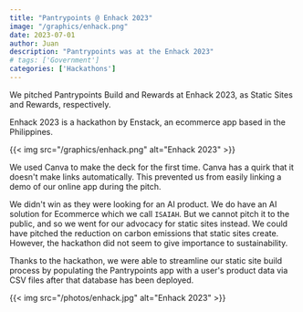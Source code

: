 ```yaml
---
title: "Pantrypoints @ Enhack 2023"
image: "/graphics/enhack.png"
date: 2023-07-01
author: Juan
description: "Pantrypoints was at the Enhack 2023"
# tags: ['Government']
categories: ['Hackathons']
---
```



We pitched Pantrypoints Build and Rewards at Enhack 2023, as Static Sites and Rewards, respectively.

Enhack 2023 is a hackathon by Enstack, an ecommerce app based in the Philippines. 


{{< img src="/graphics/enhack.png" alt="Enhack 2023" >}}


We used Canva to make the deck for the first time. Canva has a quirk that it doesn't make links automatically. This prevented us from easily linking a demo of our online app during the pitch.

We didn't win as they were looking for an AI product. We do have an AI solution for Ecommerce which we call `ISAIAH`. But we cannot pitch it to the public, and so we went for our advocacy for static sites instead. We could have pitched the reduction on carbon emissions that static sites create. However, the hackathon did not seem to give importance to sustainability. 

Thanks to the hackathon, we were able to streamline our static site build process by populating the Pantrypoints app with a user's product data via CSV files after that database has been deployed. 

{{< img src="/photos/enhack.jpg" alt="Enhack 2023" >}}

<!-- through POST requests. This is similar to seeding a database after that database has been deployed.    -->

